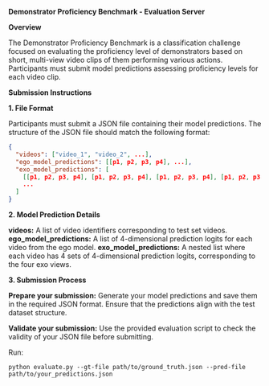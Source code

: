 **Demonstrator Proficiency Benchmark - Evaluation Server**

**Overview**

The Demonstrator Proficiency Benchmark is a classification challenge focused on evaluating the proficiency level of demonstrators based on short, multi-view video clips of them performing various actions. Participants must submit model predictions assessing proficiency levels for each video clip.

**Submission Instructions**

**1. File Format**

Participants must submit a JSON file containing their model predictions. The structure of the JSON file should match the following format:

```json
{
  "videos": ["video_1", "video_2", ...],
  "ego_model_predictions": [[p1, p2, p3, p4], ...],
  "exo_model_predictions": [
    [[p1, p2, p3, p4], [p1, p2, p3, p4], [p1, p2, p3, p4], [p1, p2, p3, p4]],
    ...
  ]
}
```

**2. Model Prediction Details**

**videos:** A list of video identifiers corresponding to test set videos.
**ego_model_predictions:** A list of 4-dimensional prediction logits for each video from the ego model.
**exo_model_predictions:** A nested list where each video has 4 sets of 4-dimensional prediction logits, corresponding to the four exo views.

**3. Submission Process**

**Prepare your submission:**
Generate your model predictions and save them in the required JSON format.
Ensure that the predictions align with the test dataset structure.

**Validate your submission:**
Use the provided evaluation script to check the validity of your JSON file before submitting.

Run:
```
python evaluate.py --gt-file path/to/ground_truth.json --pred-file path/to/your_predictions.json
```
